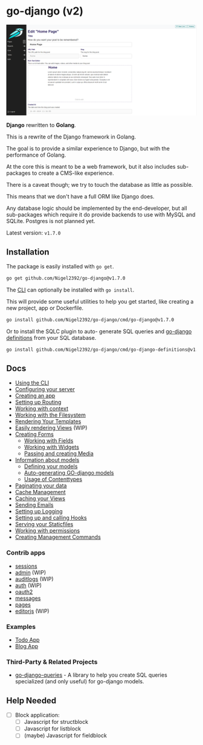 # go-django (v2)

![1719351174099](.github/image/README/1719351174099.png)

**Django** rewritten to **Golang**.

This is a rewrite of the Django framework in Golang.

The goal is to provide a similar experience to Django, but with the performance of Golang.

At the core this is meant to be a web framework, but it also includes sub-packages to create a CMS-like experience.

There is a caveat though; we try to touch the database as little as possible.

This means that we don't have a full ORM like Django does.

Any database logic should be implemented by the end-developer, but all sub-packages which require it do provide backends to use with MySQL and SQLite. Postgres is not planned yet.

Latest version: `v1.7.0`

## Installation

The package is easily installed with `go get`.

```bash
go get github.com/Nigel2392/go-django@v1.7.0
```

The [CLI](./docs/cli.md) can optionally be installed with `go install`.

This will provide some useful utilities to help you get started, like creating a new project, app or Dockerfile.

```bash
go install github.com/Nigel2392/go-django/cmd/go-django@v1.7.0
```

Or to install the SQLC plugin to auto- generate SQL queries and [go-django definitions](./docs/sqlc.md) from your SQL database.

```bash
go install github.com/Nigel2392/go-django/cmd/go-django-definitions@v1.7.0
```

## Docs

- [Using the CLI](./docs/cli.md)
- [Configuring your server](./docs/configuring.md)
- [Creating an app](./docs/apps.md)
- [Setting up Routing](./docs/routing.md)
- [Working with context](./docs/context.md)
- [Working with the Filesystem](./docs/filesystem.md)
- [Rendering Your Templates](./docs/rendering.md)
- [Easily rendering Views](./docs/views.md) (WIP)
- [Creating Forms](./docs/forms/readme.md)
  - [Working with Fields](./docs/forms/fields.md)
  - [Working with Widgets](./docs/forms/widgets.md)
  - [Passing and creating Media](./docs/forms/media.md)
- [Information about models](./docs/models.md)
  - [Defining your models](./docs/attrs/attrs.md)
  - [Auto-generating GO-django models](./docs/sqlc.md)
  - [Usage of Contenttypes](./docs/contenttypes.md)
- [Paginating your data](./docs/pagination.md)
- [Cache Management](./docs/cache.md)
- [Caching your Views](./docs/caching_views.md)
- [Sending Emails](./docs/mail.md)
- [Setting up Logging](./docs/logging.md)
- [Setting up and calling Hooks](./docs/hooks.md)
- [Serving your Staticfiles](./docs/staticfiles.md)
- [Working with permissions](./docs/permissions.md)
- [Creating Management Commands](./docs/commands.md)

### Contrib apps

- [sessions](./docs/apps/sessions.md)
- [admin](./docs/apps/admin) (WIP)
- [auditlogs](./docs/apps/auditlogs.md) (WIP)
- [auth](./docs/apps/auth) (WIP)
- [oauth2](./docs/apps/oauth2.md)
- [messages](./docs/apps/messages.md)
- [pages](./docs/apps/pages/readme.md)
- [editorjs](./docs/apps/editor.md) (WIP)

### Examples

- [Todo App](./docs/examples/todos.md)
- [Blog App](./docs/examples/blog.md)

### Third-Party & Related Projects

- [go-django-queries](https://github.com/Nigel2392/go-django-queries) - A library to help you create SQL queries specialized (and only useful) for go-django models.

## Help Needed

- [ ] Block application:
  - [ ] Javascript for structblock
  - [ ] Javascript for listblock
  - [ ] (maybe) Javascript for fieldblock
